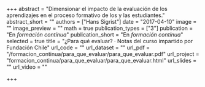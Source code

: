 +++
abstract = "Dimensionar el impacto de la evaluación de los aprendizajes en el proceso formativo de los y las estudiantes."
abstract_short = ""
authors = ["Hans Sigrist"]
date = "2017-04-10"
image = ""
image_preview = ""
math = true
publication_types = ["3"]
publication = "En *formación contínua*"
publication_short = "En *formación contínua*"
selected = true
title = "¿Para qué evaluar? · Notas del curso impartido por Fundación Chile"
url_code = ""
url_dataset = ""
url_pdf = "/formacion_continua/para_que_evaluar/para_que_evaluar.pdf"
url_project = "formacion_continua/para_que_evaluar/para_que_evaluar.html"
url_slides = ""
url_video = ""

+++
